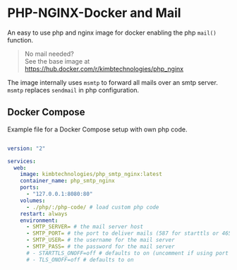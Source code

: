 # PHP-NGINX-Docker and Mail

An easy to use php and nginx image for docker enabling the php `mail()` function.

> No mail needed?  
> See the base image at https://hub.docker.com/r/kimbtechnologies/php_nginx

The image internally uses `msmtp` to forward all mails over an smtp server. `msmtp` 
replaces `sendmail` in php configuration.

## Docker Compose

Example file for a Docker Compose setup with own php code.

```yaml

version: "2"

services:
  web:
    image: kimbtechnologies/php_smtp_nginx:latest
    container_name: php_smtp_nginx
    ports:
      - "127.0.0.1:8080:80"
    volumes:
      - ./php/:/php-code/ # load custom php code
    restart: always
    environment:
      - SMTP_SERVER= # the mail server host
      - SMTP_PORT= # the port to deliver mails (587 for starttls or 465 for tls)
      - SMTP_USER= # the username for the mail server
      - SMTP_PASS= # the password for the mail server
      # - STARTTLS_ONOFF=off # defaults to on (uncomment if using port 465)
      # - TLS_ONOFF=off # defaults to on

```

